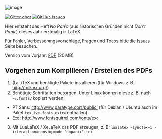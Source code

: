 ![image](http://i.imgur.com/zba1dc5.png)

[![Gitter chat](http://img.shields.io/badge/gitter-fsr%2Fnopanic-brightgreen.svg?style=flat)](https://gitter.im/fsr/nopanic)
[![GitHub Issues](http://img.shields.io/github/issues/fsr/nopanic.svg?style=flat)](https://github.com/fsr/nopanic/issues)

Hier entsteht das Heft *No Panic* (aus historischen Gründen nicht *Don't Panic*) dieses Jahr erstmalig in LaTeX.

Für Fehler, Verbesserungsvorschläge, Fragen und Todos bitte die [Issues](https://github.com/fsr/nopanic/issues) Seite besuchen.

Version vom Vorjahr: [PDF](http://ese.ifsr.de/2013/NoPanic2013.pdf) (20 MB)

Vorgehen zum Kompilieren / Erstellen des PDFs
----------------------------------

1. (La-)TeX und benötigte Pakete installieren (für Windows z. B. http://miktex.org/) 
2. Benötigte Schriftarten besorgen. Unter Linux können diese z. B. nach ```~/.fonts/``` kopiert werden:
  * PT Sans: http://www.paratype.com/public/ (für Debian / Ubuntu auch im Paket ```texlive-fonts-extra``` enthalten)
  * Exo: http://www.fontsquirrel.com/fonts/exo
3. Mit LuaLaTeX / XeLaTeX das PDF erzeugen, z. B: ```lualatex -synctex=1 -interaction=nonstopmode "nopanic".tex```

